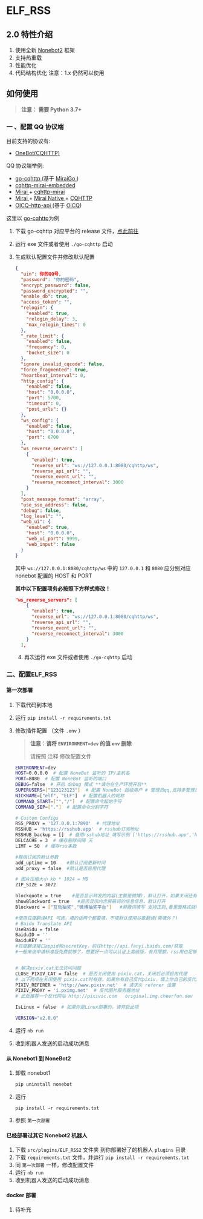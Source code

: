 # ELF_RSS

## 2.0 特性介绍

1. 使用全新 [Nonebot2](https://v2.nonebot.dev/guide/) 框架
2. 支持热重载
3. 性能优化
4. 代码结构优化
注意：1.x 仍然可以使用
## 如何使用

>  **注意： 需要 Python 3.7+**


### 一 、配置 QQ 协议端

   目前支持的协议有:

   - [OneBot(CQHTTP)](https://github.com/howmanybots/onebot/blob/master/README.md)

   QQ 协议端举例:

   - [go-cqhttp ](https://github.com/Mrs4s/go-cqhttp)(基于 [MiraiGo ](https://github.com/Mrs4s/MiraiGo))
   - [cqhttp-mirai-embedded](https://github.com/yyuueexxiinngg/cqhttp-mirai/tree/embedded)
   - [Mirai ](https://github.com/mamoe/mirai)+ [cqhttp-mirai](https://github.com/yyuueexxiinngg/cqhttp-mirai)
   - [Mirai ](https://github.com/mamoe/mirai)+ [Mirai Native ](https://github.com/iTXTech/mirai-native)+ [CQHTTP](https://github.com/richardchien/coolq-http-api)
   - [OICQ-http-api ](https://github.com/takayama-lily/onebot)(基于 [OICQ](https://github.com/takayama-lily/oicq))

   这里以 [go-cqhttp](https://github.com/Mrs4s/go-cqhttp)为例

   1. 下载 go-cqhttp 对应平台的 release 文件，[点此前往](https://github.com/Mrs4s/go-cqhttp/releases)

   2. 运行 exe 文件或者使用 `./go-cqhttp` 启动

   3. 生成默认配置文件并修改默认配置

      ```json
      {
        "uin": 你的QQ号,
        "password": "你的密码",
        "encrypt_password": false,
        "password_encrypted": "",
        "enable_db": true,
        "access_token": "",
        "relogin": {
          "enabled": true,
          "relogin_delay": 3,
          "max_relogin_times": 0
        },
        "_rate_limit": {
          "enabled": false,
          "frequency": 0,
          "bucket_size": 0
        },
        "ignore_invalid_cqcode": false,
        "force_fragmented": true,
        "heartbeat_interval": 0,
        "http_config": {
          "enabled": false,
          "host": "0.0.0.0",
          "port": 5700,
          "timeout": 0,
          "post_urls": {}
        },
        "ws_config": {
          "enabled": false,
          "host": "0.0.0.0",
          "port": 6700
        },
        "ws_reverse_servers": [
          {
            "enabled": true,
            "reverse_url": "ws://127.0.0.1:8080/cqhttp/ws",
            "reverse_api_url": "",
            "reverse_event_url": "",
            "reverse_reconnect_interval": 3000
          }
        ],
        "post_message_format": "array",
        "use_sso_address": false,
        "debug": false,
        "log_level": "",
        "web_ui": {
          "enabled": true,
          "host": "0.0.0.0",
          "web_ui_port": 9999,
          "web_input": false
        }
      }
      ```

      其中 `ws://127.0.0.1:8080/cqhttp/ws` 中的 `127.0.0.1` 和 `8080` 应分别对应 nonebot 配置的 HOST 和 PORT

      

      **其中以下配置项务必按照下方样式修改！**

      ```json
      "ws_reverse_servers": [
          {
            "enabled": true,
            "reverse_url": "ws://127.0.0.1:8080/cqhttp/ws",
            "reverse_api_url": "",
            "reverse_event_url": "",
            "reverse_reconnect_interval": 3000
          }
        ],
      ```

      4. 再次运行 exe 文件或者使用 `./go-cqhttp` 启动

### 二、配置ELF_RSS

#### 第一次部署

1. 下载代码到本地

2. 运行 `pip install -r requirements.txt` 

3. 修改插件配置 （文件 `.env` ）

   > **注意：请将 `ENVIRONMENT=dev` 的值 `env` 删除**
   >
   > 请按照 注释 修改配置文件

   ```bash
   ENVIRONMENT=dev
   HOST=0.0.0.0  # 配置 NoneBot 监听的 IP/主机名
   PORT=8080  # 配置 NoneBot 监听的端口
   DEBUG=false  # 开启 debug 模式 **请勿在生产环境开启**
   SUPERUSERS=["123123123"]  # 配置 NoneBot 超级用户 # 管理员qq,支持多管理员，逗号分隔 注意，启动消息只发送给第一个管理员
   NICKNAME=["elf", "ELF"]  # 配置机器人的昵称
   COMMAND_START=["","/"]  # 配置命令起始字符
   COMMAND_SEP=["."]  # 配置命令分割字符
   
   # Custom Configs
   RSS_PROXY = '127.0.0.1:7890'  # 代理地址
   RSSHUB = 'https://rsshub.app'  # rsshub订阅地址
   RSSHUB_backup = []  # 备用rsshub地址 填写示例 ['https://rsshub.app','https://rsshub.app']
   DELCACHE = 3  # 缓存删除间隔 天
   LIMT = 50  # 缓存rss条数
   
   #群组订阅的默认参数
   add_uptime = 10    #默认订阅更新时间
   add_proxy = false  #默认是否启用代理
   
   # 图片压缩大小 kb * 1024 = MB
   ZIP_SIZE = 3072
   
   blockquote = true    #是否显示转发的内容(主要是微博)，默认打开，如果关闭还有转发的信息的话，可以自行添加进屏蔽词(但是这整条消息就会没)
   showBlockword = true   #是否显示内含屏蔽词的信息信息，默认打开
   Blockword = ["互动抽奖","微博抽奖平台"]   #屏蔽词填写 支持正则,看里面格式就明白怎么添加了吧(
   
   #使用百度翻译API 可选，填的话两个都要填，不填默认使用谷歌翻译(需墙外？)
   # Baidu Translate API
   UseBaidu = false
   BaiduID = ''
   BaiduKEY = ''
   #百度翻译接口appid和secretKey，前往http://api.fanyi.baidu.com/获取
   #一般来说申请标准版免费就够了，想要好一点可以认证上高级版，有月限额，rss用也足够了
   
   
   # 解决pixiv.cat无法访问问题
   CLOSE_PIXIV_CAT = false  # 是否关闭使用 pixiv.cat，关闭后必须启用代理
   # 以下两项在关闭使用 pixiv.cat时有效，如果你有自己反代pixiv，填上你自己的反代服务器地址即可，没有不要填
   PIXIV_REFERER = 'http://www.pixiv.net'  # 请求头 referer 设置
   PIXIV_PROXY = 'i.pximg.net'  # 反代图片服务器地址
   # 此处推荐一个反代网站 http://pixivic.com   original.img.cheerfun.dev
   
   IsLinux = false  # 如果你是Linux部署的，请开启此项
   
   VERSION="v2.0.0"
   ```



5. 运行 `nb run`
6. 收到机器人发送的启动成功消息

#### 从 Nonebot1 到 NoneBot2

1. 卸载 nonebot1

   ```bash
   pip uninstall nonebot
   ```

2. 运行 

   ```
   pip install -r requirements.txt
   ```

3. 参照 `第一次部署`

#### 已经部署过其它 Nonebot2 机器人

1. 下载 `src/plugins/ELF_RSS2` 文件夹 到你部署好了的机器人 `plugins` 目录
2. 下载 `requirements.txt` 文件，并运行 `pip install -r requirements.txt` 
3. 同 `第一次部署` 一样，修改配置文件
4. 运行 `nb run`
5. 收到机器人发送的启动成功消息

#### docker 部署

1. 待补充

